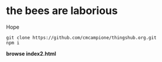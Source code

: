 # the bees are laborious

Hope

```
git clone https://github.com/cmcampione/thingshub.org.git
npm i
```

**browse index2.html**
